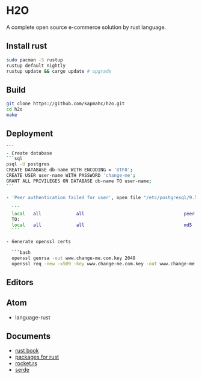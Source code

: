 # H2O

A complete open source e-commerce solution by rust language.

## Install rust

```bash
sudo pacman -S rustup
rustup default nightly
rustup update && cargo update # upgrade
```

## Build

```bash
git clone https://github.com/kapmahc/h2o.git
cd h2o
make
```

## Deployment

````bash
```
- Create database
```sql
psql -U postgres
CREATE DATABASE db-name WITH ENCODING = 'UTF8';
CREATE USER user-name WITH PASSWORD 'change-me';
GRANT ALL PRIVILEGES ON DATABASE db-name TO user-name;
```

- 'Peer authentication failed for user', open file "/etc/postgresql/9.5/main/pg_hba.conf" change line:

  ```
  local   all             all                                     peer  
  TO:
  local   all             all                                     md5
  ```

- Generate openssl certs

  ```bash
  openssl genrsa -out www.change-me.com.key 2048
  openssl req -new -x509 -key www.change-me.com.key -out www.change-me.com.crt -days 3650 # Common Name:*.change-me.com
````

## Editors

## Atom

- language-rust

## Documents

- [rust book](https://doc.rust-lang.org/book/)
- [packages for rust](https://crates.io/)
- [rocket.rs](https://rocket.rs/guide/)
- [serde](https://serde.rs/)
